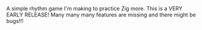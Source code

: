 A simple rhythm game I'm making to practice Zig more.
This is a VERY EARLY RELEASE! Many many many features are missing and there might be bugs!!!
